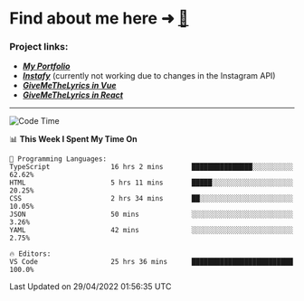 # Find about me here ➜ [🧑](https://pauabella.dev)

### Project links:
- ***[My Portfolio](https://pauabella.dev)***
- ***[Instafy](https://instafy.me)*** (currently not working due to changes in the Instagram API)
- ***[GiveMeTheLyrics in Vue](https://lyrics.pauabella.dev)***
- ***[GiveMeTheLyrics in React](https://pauabella.dev/GiveMeTheLyrics)***

---
<!--START_SECTION:waka-->
![Code Time](http://img.shields.io/badge/Code%20Time-993%20hrs%2052%20mins-blue)

📊 **This Week I Spent My Time On** 

```text
💬 Programming Languages: 
TypeScript               16 hrs 2 mins       ███████████████░░░░░░░░░░   62.62% 
HTML                     5 hrs 11 mins       █████░░░░░░░░░░░░░░░░░░░░   20.25% 
CSS                      2 hrs 34 mins       ██░░░░░░░░░░░░░░░░░░░░░░░   10.05% 
JSON                     50 mins             ░░░░░░░░░░░░░░░░░░░░░░░░░   3.26% 
YAML                     42 mins             ░░░░░░░░░░░░░░░░░░░░░░░░░   2.75%

🔥 Editors: 
VS Code                  25 hrs 36 mins      █████████████████████████   100.0%

```


 Last Updated on 29/04/2022 01:56:35 UTC
<!--END_SECTION:waka-->
